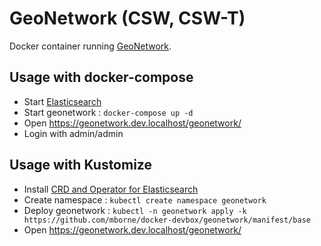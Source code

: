 # GeoNetwork (CSW, CSW-T)

Docker container running [GeoNetwork](https://geonetwork-opensource.org/).

## Usage with docker-compose

* Start [Elasticsearch](../elasticsearch/README.md#usage-with-docker-compose)
* Start geonetwork : `docker-compose up -d`
* Open https://geonetwork.dev.localhost/geonetwork/
* Login with admin/admin

## Usage with Kustomize

* Install [CRD and Operator for Elasticsearch](../elasticsearch/README.md#usage-with-kubernetes)
* Create namespace : `kubectl create namespace geonetwork`
* Deploy geonetwork : `kubectl -n geonetwork apply -k https://github.com/mborne/docker-devbox/geonetwork/manifest/base`
* Open https://geonetwork.dev.localhost/geonetwork/
